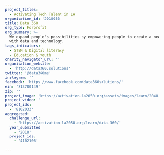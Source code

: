 ```yaml
---
project_titles:
  - Activating Tech Talent in LA
organization_id: '2018033'
title: Data 360
org_type: Forprofit
org_summary: >-
  We expand people's possibilities by empowering people to create a new future
  with data and technology.
tags_indicators:
  - STEM & Digital literacy
  - Education & youth
charity_navigator_url: ''
organization_website:
  - 'http://data360.solutions'
twitter: '@data360me'
instagram: ''
facebook: 'https://www.facebook.com/data360solutions/'
ein: '813780149'
zip: ''
project_image: 'https://activation.la2050.org/assets/images/learn/2048-wide/data-360.jpg'
project_video: ''
project_ids:
  - '8102033'
aggregated:
  challenge_url:
    - 'https://activation.la2050.org/learn/data-360/'
  year_submitted:
    - '2018'
  project_ids:
    - '4102106'

---
```

